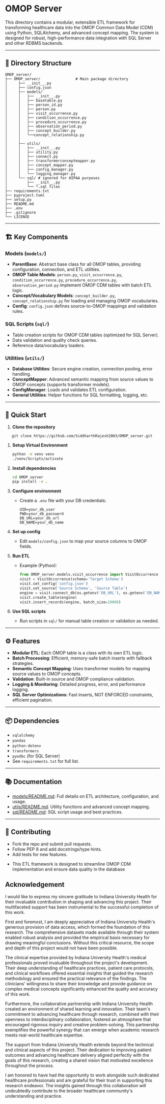 # OMOP Server

This directory contains a modular, extensible ETL framework for transforming healthcare data into the OMOP Common Data Model (CDM) using Python, SQLAlchemy, and advanced concept mapping. The system is designed for robust, high-performance data integration with SQL Server and other RDBMS backends.

---

## 📁 Directory Structure

```
OMOP_server/
├── OMOP_server/                # Main package directory
│     ├── __init__.py
│     ├── config.json
│     ├── models/
│     │   ├── __init__.py
│     │   ├── basetable.py
│     │   ├── person_id.py
│     │   ├── person.py
│     │   ├── visit_occurrence.py
│     │   ├── condition_occurrence.py
│     │   ├── procedure_occurrence.py
│     │   ├── observation_period.py
│     │   ├── concept_builder.py
│     │   └──concept_relationship.py
│     │   
│     ├── utils/
│     │   ├── __init__.py
│     │   ├── utility.py
│     │   ├── connect.py
│     │   ├── transformerconceptmapper.py
│     │   ├── concept_mapper.py
│     │   ├── config_manager.py
│     │   └── logging_manager.py
│     └── sql/ # ignored for HIPAA purposes
│         ├── __init__.py
│         └── *.sql files   
├── requirements.txt
├── pyproject.toml
├── setup.py
├── README.md
├── .env
├── .gitignore
└── LICENSE
```

---

## 🏗️ Key Components

### Models (`models/`)
- **ParentBase**: Abstract base class for all OMOP tables, providing configuration, connection, and ETL utilities.
- **OMOP Table Models**: `person.py`, `visit_occurrence.py`, `condition_occurrence.py`, `procedure_occurrence.py`, `observation_period.py` implement OMOP CDM tables with batch ETL logic.
- **Concept/Vocabulary Models**: `concept_builder.py`, `concept_relationship.py` for loading and managing OMOP vocabularies.
- **Config**: `config.json` defines source-to-OMOP mappings and validation rules.

### SQL Scripts (`sql/`)
- Table creation scripts for OMOP CDM tables (optimized for SQL Server).
- Data validation and quality check queries.
- Reference data/vocabulary loaders.

### Utilities (`utils/`)
- **Database Utilities**: Secure engine creation, connection pooling, error handling.
- **ConceptMapper**: Advanced semantic mapping from source values to OMOP concepts (supports transformer models).
- **ConfigManager**: Loads and validates ETL configuration.
- **General Utilities**: Helper functions for SQL formatting, logging, etc.

---

## 🚀 Quick Start

1. **Clone the repository**
```git
   git clone https://github.com/SiddharthRajesh2003/OMOP_server.git
```

1. **Setup Virtual Environment**
   ```bash
   python -m venv venv
   ./venv/Scripts/activate
   ```

1. **Install dependencies**
   ```bash
   cd OMOP_server
   pip install -e .
   ```

2. **Configure environment**
   - Create a `.env` file with your DB credentials:
     ```
     UID=your_db_user
     PWD=your_db_password
     DB_URL=your_db_url
     DB_NAME=your_db_name
     ```

3. **Set up config**
   - Edit `models/config.json` to map your source columns to OMOP fields.

4. **Run ETL**
   - Example (Python):
     ```python
     from OMOP_server.models.visit_occurrence import VisitOccurrence
     visit = VisitOccurrence(schema='Target Schema')
     visit.set_config('config.json')
     visit.set_source('Source Schema', 'Source Table')
     engine = visit.connect_db(os.getenv('DB_URL'), os.getenv('DB_NAME'))
     visit.create_table(engine)
     visit.insert_records(engine, batch_size=20000)
     ```

5. **Use SQL scripts**
   - Run scripts in `sql/` for manual table creation or validation as needed.

---

## ⚙️ Features

- **Modular ETL**: Each OMOP table is a class with its own ETL logic.
- **Batch Processing**: Efficient, memory-safe batch inserts with fallback strategies.
- **Semantic Concept Mapping**: Uses transformer models for mapping source values to OMOP concepts.
- **Validation**: Built-in source and OMOP compliance validation.
- **Logging & Monitoring**: Detailed progress, error, and performance logging.
- **SQL Server Optimizations**: Fast inserts, NOT ENFORCED constraints, efficient pagination.

---

## 📦 Dependencies

- `sqlalchemy`
- `pandas`
- `python-dotenv`
- `transformers`
- `pyodbc` (for SQL Server)
- See `requirements.txt` for full list.

---

## 📚 Documentation

- [models/README.md](models/README.md): Full details on ETL architecture, configuration, and usage.
- [utils/README.md](utils/README.md): Utility functions and advanced concept mapping.
- [sql/README.md](sql/README.md): SQL script usage and best practices.

---

## 🤝 Contributing

- Fork the repo and submit pull requests.
- Follow PEP 8 and add docstrings/type hints.
- Add tests for new features.


* This ETL framework is designed to streamline OMOP CDM implementation and ensure data quality in the database

## Acknowledgement

I would like to express my sincere gratitude to Indiana University Health for their invaluable contribution in shaping and advancing this project. Their multifaceted support has been instrumental to the successful completion of this work.

First and foremost, I am deeply appreciative of Indiana University Health's generous provision of data access, which formed the foundation of this research. The comprehensive datasets made available through their system enabled robust analysis and provided the empirical basis necessary for drawing meaningful conclusions. Without this critical resource, the scope and depth of this project would not have been possible.

The clinical expertise provided by Indiana University Health's medical professionals proved invaluable throughout the project's development. Their deep understanding of healthcare practices, patient care protocols, and clinical workflows offered essential insights that guided the research methodology and ensured the practical relevance of the findings. The clinicians' willingness to share their knowledge and provide guidance on complex medical concepts significantly enhanced the quality and accuracy of this work.

Furthermore, the collaborative partnership with Indiana University Health created an environment of shared learning and innovation. Their team's commitment to advancing healthcare through research, combined with their openness to interdisciplinary collaboration, fostered an atmosphere that encouraged rigorous inquiry and creative problem-solving. This partnership exemplifies the powerful synergy that can emerge when academic research meets real-world healthcare expertise.

The support from Indiana University Health extends beyond the technical and clinical aspects of this project. Their dedication to improving patient outcomes and advancing healthcare delivery aligned perfectly with the goals of this research, creating a shared vision that motivated excellence throughout the process.

I am honored to have had the opportunity to work alongside such dedicated healthcare professionals and am grateful for their trust in supporting this research endeavor. The insights gained through this collaboration will undoubtedly contribute to the broader healthcare community's understanding and practice.